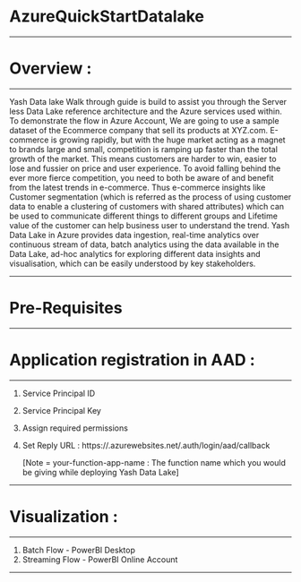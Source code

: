 # AzureQuickStartDatalake

--------------------------------------------------------------------------
# Overview :
--------------------------------------------------------------------------

Yash Data lake Walk through guide is build to assist you through the Server less Data Lake reference architecture and the Azure services used within. To demonstrate the flow in Azure Account, We are going to use a sample dataset of the Ecommerce company that sell its products at XYZ.com. E-commerce is growing rapidly, but with the huge market acting as a magnet to brands large and small, competition is ramping up faster than the total growth of the market. This means customers are harder to win, easier to lose and fussier on price and user experience. To avoid falling behind the ever more fierce competition, you need to both be aware of and benefit from the latest trends in e-commerce. Thus e-commerce insights like Customer segmentation (which is referred as the process of using customer data to enable a clustering of customers with shared attributes) which can be used to communicate different things to different groups and Lifetime value of the customer can help business user to understand the trend. Yash Data Lake in Azure provides data ingestion, real-time analytics over continuous stream of data, batch analytics using the data available in the Data Lake, ad-hoc analytics for exploring different data insights and visualisation, which can be easily understood by key stakeholders.

--------------------------------------------------------------------------
# Pre-Requisites
--------------------------------------------------------------------------
# Application registration in AAD :
--------------------------------------------------------------------------
1. Service Principal ID
2. Service Principal Key
3. Assign required permissions
4. Set Reply URL :
	https://<your-function-app-name>.azurewebsites.net/.auth/login/aad/callback
	
	[Note = your-function-app-name : The function name which you would be giving while deploying Yash Data Lake]
	
--------------------------------------------------------------------------
# Visualization :
--------------------------------------------------------------------------
1. Batch Flow - PowerBI Desktop
2. Streaming Flow - PowerBI Online Account
--------------------------------------------------------------------------

